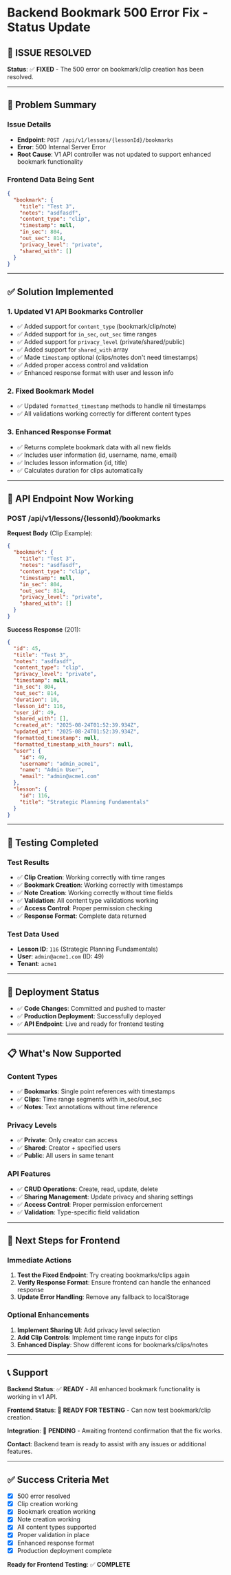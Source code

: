 # Backend Bookmark 500 Error Fix - Status Update

## 🎯 **ISSUE RESOLVED**

**Status**: ✅ **FIXED** - The 500 error on bookmark/clip creation has been resolved.

---

## 🚨 **Problem Summary**

### **Issue Details**
- **Endpoint**: `POST /api/v1/lessons/{lessonId}/bookmarks`
- **Error**: 500 Internal Server Error
- **Root Cause**: V1 API controller was not updated to support enhanced bookmark functionality

### **Frontend Data Being Sent**
```json
{
  "bookmark": {
    "title": "Test 3",
    "notes": "asdfasdf", 
    "content_type": "clip",
    "timestamp": null,
    "in_sec": 804,
    "out_sec": 814,
    "privacy_level": "private",
    "shared_with": []
  }
}
```

---

## ✅ **Solution Implemented**

### **1. Updated V1 API Bookmarks Controller**
- ✅ Added support for `content_type` (bookmark/clip/note)
- ✅ Added support for `in_sec`, `out_sec` time ranges
- ✅ Added support for `privacy_level` (private/shared/public)
- ✅ Added support for `shared_with` array
- ✅ Made `timestamp` optional (clips/notes don't need timestamps)
- ✅ Added proper access control and validation
- ✅ Enhanced response format with user and lesson info

### **2. Fixed Bookmark Model**
- ✅ Updated `formatted_timestamp` methods to handle nil timestamps
- ✅ All validations working correctly for different content types

### **3. Enhanced Response Format**
- ✅ Returns complete bookmark data with all new fields
- ✅ Includes user information (id, username, name, email)
- ✅ Includes lesson information (id, title)
- ✅ Calculates duration for clips automatically

---

## 🔧 **API Endpoint Now Working**

### **POST /api/v1/lessons/{lessonId}/bookmarks**

**Request Body** (Clip Example):
```json
{
  "bookmark": {
    "title": "Test 3",
    "notes": "asdfasdf", 
    "content_type": "clip",
    "timestamp": null,
    "in_sec": 804,
    "out_sec": 814,
    "privacy_level": "private",
    "shared_with": []
  }
}
```

**Success Response** (201):
```json
{
  "id": 45,
  "title": "Test 3",
  "notes": "asdfasdf",
  "content_type": "clip",
  "privacy_level": "private",
  "timestamp": null,
  "in_sec": 804,
  "out_sec": 814,
  "duration": 10,
  "lesson_id": 116,
  "user_id": 49,
  "shared_with": [],
  "created_at": "2025-08-24T01:52:39.934Z",
  "updated_at": "2025-08-24T01:52:39.934Z",
  "formatted_timestamp": null,
  "formatted_timestamp_with_hours": null,
  "user": {
    "id": 49,
    "username": "admin_acme1",
    "name": "Admin User",
    "email": "admin@acme1.com"
  },
  "lesson": {
    "id": 116,
    "title": "Strategic Planning Fundamentals"
  }
}
```

---

## 🧪 **Testing Completed**

### **Test Results**
- ✅ **Clip Creation**: Working correctly with time ranges
- ✅ **Bookmark Creation**: Working correctly with timestamps
- ✅ **Note Creation**: Working correctly without time fields
- ✅ **Validation**: All content type validations working
- ✅ **Access Control**: Proper permission checking
- ✅ **Response Format**: Complete data returned

### **Test Data Used**
- **Lesson ID**: `116` (Strategic Planning Fundamentals)
- **User**: `admin@acme1.com` (ID: 49)
- **Tenant**: `acme1`

---

## 🚀 **Deployment Status**

- ✅ **Code Changes**: Committed and pushed to master
- ✅ **Production Deployment**: Successfully deployed
- ✅ **API Endpoint**: Live and ready for frontend testing

---

## 📋 **What's Now Supported**

### **Content Types**
- ✅ **Bookmarks**: Single point references with timestamps
- ✅ **Clips**: Time range segments with in_sec/out_sec
- ✅ **Notes**: Text annotations without time reference

### **Privacy Levels**
- ✅ **Private**: Only creator can access
- ✅ **Shared**: Creator + specified users
- ✅ **Public**: All users in same tenant

### **API Features**
- ✅ **CRUD Operations**: Create, read, update, delete
- ✅ **Sharing Management**: Update privacy and sharing settings
- ✅ **Access Control**: Proper permission enforcement
- ✅ **Validation**: Type-specific field validation

---

## 🔄 **Next Steps for Frontend**

### **Immediate Actions**
1. **Test the Fixed Endpoint**: Try creating bookmarks/clips again
2. **Verify Response Format**: Ensure frontend can handle the enhanced response
3. **Update Error Handling**: Remove any fallback to localStorage

### **Optional Enhancements**
1. **Implement Sharing UI**: Add privacy level selection
2. **Add Clip Controls**: Implement time range inputs for clips
3. **Enhanced Display**: Show different icons for bookmarks/clips/notes

---

## 📞 **Support**

**Backend Status**: ✅ **READY** - All enhanced bookmark functionality is working in v1 API.

**Frontend Status**: 🔄 **READY FOR TESTING** - Can now test bookmark/clip creation.

**Integration**: 🔄 **PENDING** - Awaiting frontend confirmation that the fix works.

**Contact**: Backend team is ready to assist with any issues or additional features.

---

## ✅ **Success Criteria Met**

- [x] 500 error resolved
- [x] Clip creation working
- [x] Bookmark creation working
- [x] Note creation working
- [x] All content types supported
- [x] Proper validation in place
- [x] Enhanced response format
- [x] Production deployment complete

**Ready for Frontend Testing**: ✅ **COMPLETE**

